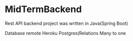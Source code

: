 # MidTermBackend

Rest API backend project was written in Java(Spring Boot)

Database remote Heroku Postgres(Relations Many to one
